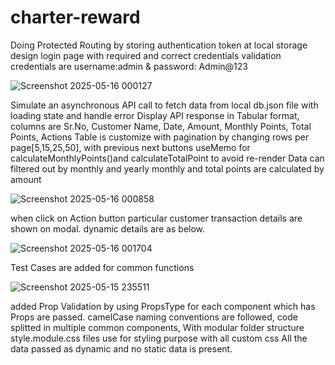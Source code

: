# charter-reward
Doing Protected Routing by storing authentication token at local storage
design login page with required and correct credentials validation
credentials are username:admin & password: Admin@123

![Screenshot 2025-05-16 000127](https://github.com/user-attachments/assets/ec8f4ade-9eec-4396-a4dd-428b35c8b3d4)

Simulate an asynchronous API call to fetch data from local db.json file with loading state and handle error
Display API response in Tabular format, columns are Sr.No, Customer Name, Date, Amount, Monthly Points, Total Points, Actions
Table is customize with pagination by changing rows per page[5,15,25,50], with previous next buttons
useMemo for calculateMonthlyPoints()and calculateTotalPoint to avoid re-render
Data can filtered out by monthly and yearly
monthly and total points are calculated by amount


![Screenshot 2025-05-16 000858](https://github.com/user-attachments/assets/fb679ad7-a429-4150-b9d3-c460e6ceb77a)

when click on Action button particular customer transaction details are shown on modal. dynamic details are as below.

![Screenshot 2025-05-16 001704](https://github.com/user-attachments/assets/41d9e97e-9cf3-4359-804f-22c418687966)

Test Cases are added for common functions

![Screenshot 2025-05-15 235511](https://github.com/user-attachments/assets/2c8f458d-b049-4138-bef0-7de609901adc)

added Prop Validation by using PropsType for each component which has Props are passed.
camelCase naming conventions are followed, code splitted in multiple common components, With modular folder structure
style.module.css files use for styling purpose with all custom css
All the data passed as dynamic and no static data  is present.

